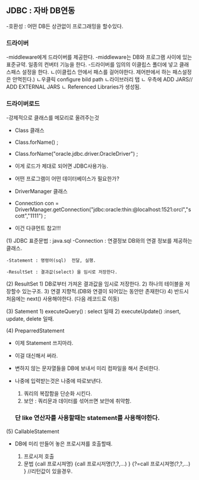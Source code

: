 
## JDBC : 자바 DB연동
-호환성 : 어떤 DB든 상관없이 프로그래밍을 할수있다.

### 드라이버
-middleware에게 드라이버를 제공한다.
-middleware는 DB와 프로그램 사이에 있는 표준규약. 일종의 컨버터 기능을 한다.
-드라이버를 임의의 이클립스 폴더에 넣고 클래스패스 설정을 한다.
  ㄴ(이클립스 안에서 패스를 걸어야한다. 제어판에서 하는 패스설정은 안먹힌다.) 
  ㄴ우클릭 configure bild path
  ㄴ라이브러리 탭
  ㄴ 우측에 ADD JARS// ADD EXTERNAL JARS
  ㄴ Referenced Libraries가 생성됨.
 


### 드라이버로드

-강제적으로 클래스를 메모리로 올려주는것
- Class 클래스
-  Class.forName() ;

- Class.forName("oracle.jdbc.driver.OracleDriver") ;
- 이게 로드가 제대로 되어면 JDBC사용가능.

- 어떤 프로그램이 어떤 데이터베이스가 필요한가?
 - DriverManager 클래스
 - Connection con = DriverManager.getConnection("jdbc:oracle:thin:@localhost:1521:orcl","scott","1111") ;
 - 이건 다큐먼트 참고!!!




(1) JDBC 표준문법 : java.sql
	-Connection : 연결정보
		DB와의 연결 정보를 제공하는 클래스.

	-Statement : 명령어(sql)  전달, 실행.

	-ResultSet : 결과값(select) 을 임시로 저장한다.

(2)  ResultSet
	1) DB로부터 가져온 결과값을 임시로 저장한다.
	2) 하나의 테이블을 저장할수 있는구조.
	3) 연결 지향적.(DB와 연결이 되어있는 동안만 존재한다) 
	4) 반드시 처음에는 next() 사용해야한다. (다음 레코드로 이동) 
	

(3)  Satement
	1) executeQuery()  : select 일때
	2) executeUpdate()  :insert, update, delete 일때.
	


(4) PreparredStatement
- 이제 Statement 쓰지마라.
- 이걸 대신해서 써라.
- 변하지 않는 문자열들을 DB에 보내서 미리 컴파일을 해서 준비한다.
- 나중에 입력받는것은 나중에 따로보낸다.

	1) 쿼리의 복잡함을 단순화 시킨다.
	2) 보안 : 쿼리문과 데이터를 섞어쓰면 보안에 취약함.

	### 단 like 연산자를 사용할때는 statement를 사용해야한다.




(5) CallableStatement
- DB에 미리 만들어 놓은 프로시져를 호출할때.

	1) 프로시저 호출
	2) 문법
		{call 프로시져명}
		{call 프로시저명(?,?,...) }
		{?=call 프로시져명(?,?,...) }	//리턴값이 있을경우.

